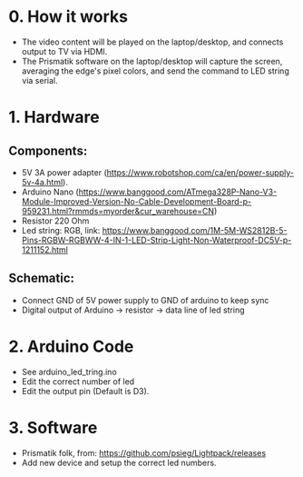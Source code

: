 # 0. How it works
- The video content will be played on the laptop/desktop, and connects output to TV via HDMI.
- The Prismatik software on the laptop/desktop will capture the screen, averaging the edge's pixel colors, and send the command to LED string via serial.

# 1. Hardware
## Components:
- 5V 3A power adapter (https://www.robotshop.com/ca/en/power-supply-5v-4a.html).
- Arduino Nano (https://www.banggood.com/ATmega328P-Nano-V3-Module-Improved-Version-No-Cable-Development-Board-p-959231.html?rmmds=myorder&cur_warehouse=CN)
- Resistor 220 Ohm 
- Led string: RGB, link: https://www.banggood.com/1M-5M-WS2812B-5-Pins-RGBW-RGBWW-4-IN-1-LED-Strip-Light-Non-Waterproof-DC5V-p-1211152.html

## Schematic:
- Connect GND of 5V power supply to GND of arduino to keep sync
- Digital output of Arduino -> resistor -> data line of led string

# 2. Arduino Code
- See arduino_led_tring.ino
- Edit the correct number of led
- Edit the output pin (Default is D3).

# 3. Software 
- Prismatik folk, from: https://github.com/psieg/Lightpack/releases
- Add new device and setup the correct led numbers.
